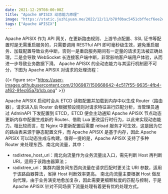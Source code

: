 ```yaml
---
date: 2021-12-29T08:00:00Z
title: "Apache APISIX 动态能力原理"
image: "https://static.juzhiyuan.me/2022/12/11/b78f0bac5451cbffecf6ee2c1ad53dd1.png"
tags: ["Apache APISIX"]
---
```


Apache APISIX 作为 API 网关，在更新路由规则、上游节点配置、SSL 证书等配置时是无需重启服务的，只需要调用 RESTful API 即可毫秒级生效，避免重启服务、加载配置导致业务中断，否则一是重启服务期间有一定量的请求无法被正确处理，二是会导致 WebSocket 长连接客户端中断，非常影响客户端用户体验，从而进一步导致业务数据下滑。 Apache APISIX 的全动态能力与其运行机制密不可分，下图为 Apache APISIX 对请求的处理流程：

{{< figure src="https://user-images.githubusercontent.com/2106987/150668642-4c517f55-9635-4fb4-af62-91ec65a7b1cb.png" >}}

Apache APISIX 启动时会从 ETCD 读取配置并加载到内存中以生成 Router（路由器），请求进入后 Router 会根据预设规则对请求特征进行匹配分析，当管理员通过 AdminAPI 下发配置到 ETCD，ETCD 便会主动通知 Apache APISIX 节点动态更新内存中配置生成新的 Router、借助 Lua 更改运行时行为，以此来实现动态能力。相比较而言，在 Nginx 中更新配置后需要 reload 服务才可生效，这是因为它的路由表来源于静态配置文件，而 Apache APISIX 是基于内存，因此 Apache APISIX 可以动态生成与构建。值得一提的是，Apache APISIX 支持了多种 Router 来处理东西、南北向流量，其中：

- radixtree_host_uri：南北向流量作为业务流量出入口，需先判断 Host 再判断 URI，适用于该路由器算法；
- radixtree_uri：集群内服务间东西向流量在请求匹配时更关注 URI 参数，适用于该路由器算法，省掉 Host 判断效率更高。 南北向流量主要根据 Host 做反向代理，由于业务演变地愈加复杂，因此需要更细颗粒度的匹配与控制，于是 Apache APISIX 针对不同场景下流量处理有着更有优的处理方式。
